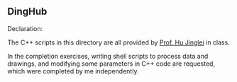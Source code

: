 ## DingHub


Declaration:

The C++ scripts in this directory are all provided by [Prof. Hu Jinglei](https://dii.nju.edu.cn/af/be/c8328a176062/page.htm) in class.

In the completion exercises, writing shell scripts to process data and drawings, and modifying some parameters in C++ code are requested, which were completed by me independently.

